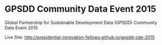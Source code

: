 # GPSDD Community Data Event 2015
Global Partnership for Sustainable Development Data (GPSDD) Community Data Event 2015

Live Site:
http://presidential-innovation-fellows.github.io/gpsdd-cde-2015
